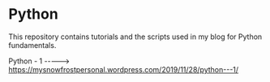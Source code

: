 # Python
This repository contains tutorials and the scripts used in my blog for Python fundamentals.

Python - 1 -----> https://mysnowfrostpersonal.wordpress.com/2019/11/28/python---1/

